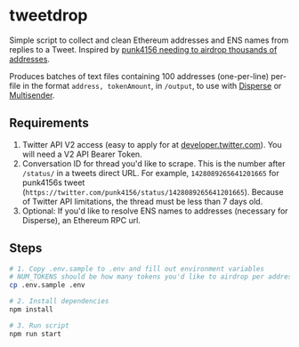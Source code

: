# tweetdrop

Simple script to collect and clean Ethereum addresses and ENS names from replies to a Tweet. Inspired by [punk4156 needing to airdrop thousands of addresses](https://twitter.com/punk4156/status/1428089265641201665?s=20).

Produces batches of text files containing 100 addresses (one-per-line) per-file in the format `address, tokenAmount`, in `/output`, to use with [Disperse](https://disperse.app/) or [Multisender](https://multisender.app/).

## Requirements

1. Twitter API V2 access (easy to apply for at [developer.twitter.com](https://developer.twitter.com)). You will need a V2 API Bearer Token.
2. Conversation ID for thread you'd like to scrape. This is the number after `/status/` in a tweets direct URL. For example, `1428089265641201665` for punk4156s tweet (`https://twitter.com/punk4156/status/1428089265641201665`). Because of Twitter API limitations, the thread must be less than 7 days old.
3. Optional: If you'd like to resolve ENS names to addresses (necessary for Disperse), an Ethereum RPC url.

## Steps

```bash
# 1. Copy .env.sample to .env and fill out environment variables
# NUM_TOKENS should be how many tokens you'd like to airdrop per address
cp .env.sample .env

# 2. Install dependencies
npm install

# 3. Run script
npm run start
```
